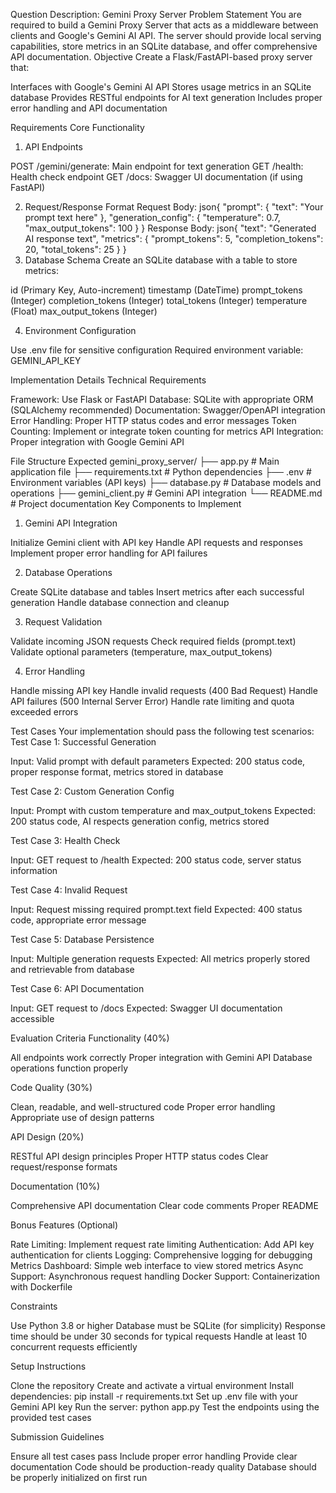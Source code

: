 Question Description: Gemini Proxy Server
Problem Statement
You are required to build a Gemini Proxy Server that acts as a middleware between clients and Google's Gemini AI API. The server should provide local serving capabilities, store metrics in an SQLite database, and offer comprehensive API documentation.
Objective
Create a Flask/FastAPI-based proxy server that:

Interfaces with Google's Gemini AI API
Stores usage metrics in an SQLite database
Provides RESTful endpoints for AI text generation
Includes proper error handling and API documentation

Requirements
Core Functionality
1. API Endpoints

POST /gemini/generate: Main endpoint for text generation
GET /health: Health check endpoint
GET /docs: Swagger UI documentation (if using FastAPI)

2. Request/Response Format
Request Body:
json{
  "prompt": {
    "text": "Your prompt text here"
  },
  "generation_config": {
    "temperature": 0.7,
    "max_output_tokens": 100
  }
}
Response Body:
json{
  "text": "Generated AI response text",
  "metrics": {
    "prompt_tokens": 5,
    "completion_tokens": 20,
    "total_tokens": 25
  }
}
3. Database Schema
Create an SQLite database with a table to store metrics:

id (Primary Key, Auto-increment)
timestamp (DateTime)
prompt_tokens (Integer)
completion_tokens (Integer)
total_tokens (Integer)
temperature (Float)
max_output_tokens (Integer)

4. Environment Configuration

Use .env file for sensitive configuration
Required environment variable: GEMINI_API_KEY

Implementation Details
Technical Requirements

Framework: Use Flask or FastAPI
Database: SQLite with appropriate ORM (SQLAlchemy recommended)
Documentation: Swagger/OpenAPI integration
Error Handling: Proper HTTP status codes and error messages
Token Counting: Implement or integrate token counting for metrics
API Integration: Proper integration with Google Gemini API

File Structure Expected
gemini_proxy_server/
├── app.py                 # Main application file
├── requirements.txt       # Python dependencies
├── .env                   # Environment variables (API keys)
├── database.py           # Database models and operations
├── gemini_client.py      # Gemini API integration
└── README.md             # Project documentation
Key Components to Implement
1. Gemini API Integration

Initialize Gemini client with API key
Handle API requests and responses
Implement proper error handling for API failures

2. Database Operations

Create SQLite database and tables
Insert metrics after each successful generation
Handle database connection and cleanup

3. Request Validation

Validate incoming JSON requests
Check required fields (prompt.text)
Validate optional parameters (temperature, max_output_tokens)

4. Error Handling

Handle missing API key
Handle invalid requests (400 Bad Request)
Handle API failures (500 Internal Server Error)
Handle rate limiting and quota exceeded errors

Test Cases
Your implementation should pass the following test scenarios:
Test Case 1: Successful Generation

Input: Valid prompt with default parameters
Expected: 200 status code, proper response format, metrics stored in database

Test Case 2: Custom Generation Config

Input: Prompt with custom temperature and max_output_tokens
Expected: 200 status code, AI respects generation config, metrics stored

Test Case 3: Health Check

Input: GET request to /health
Expected: 200 status code, server status information

Test Case 4: Invalid Request

Input: Request missing required prompt.text field
Expected: 400 status code, appropriate error message

Test Case 5: Database Persistence

Input: Multiple generation requests
Expected: All metrics properly stored and retrievable from database

Test Case 6: API Documentation

Input: GET request to /docs
Expected: Swagger UI documentation accessible

Evaluation Criteria
Functionality (40%)

All endpoints work correctly
Proper integration with Gemini API
Database operations function properly

Code Quality (30%)

Clean, readable, and well-structured code
Proper error handling
Appropriate use of design patterns

API Design (20%)

RESTful API design principles
Proper HTTP status codes
Clear request/response formats

Documentation (10%)

Comprehensive API documentation
Clear code comments
Proper README

Bonus Features (Optional)

Rate Limiting: Implement request rate limiting
Authentication: Add API key authentication for clients
Logging: Comprehensive logging for debugging
Metrics Dashboard: Simple web interface to view stored metrics
Async Support: Asynchronous request handling
Docker Support: Containerization with Dockerfile

Constraints

Use Python 3.8 or higher
Database must be SQLite (for simplicity)
Response time should be under 30 seconds for typical requests
Handle at least 10 concurrent requests efficiently

Setup Instructions

Clone the repository
Create and activate a virtual environment
Install dependencies: pip install -r requirements.txt
Set up .env file with your Gemini API key
Run the server: python app.py
Test the endpoints using the provided test cases

Submission Guidelines

Ensure all test cases pass
Include proper error handling
Provide clear documentation
Code should be production-ready quality
Database should be properly initialized on first run
